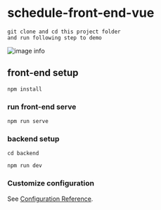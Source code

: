 # schedule-front-end-vue
```
git clone and cd this project folder
and run following step to demo
```
![image info](https://github.com/iita71737/Todolist-by-vue-express-mongodb/blob/master/public/demo1.PNG?raw=true)

## front-end setup
```
npm install
```

### run front-end serve
```
npm run serve
```

### backend setup
```
cd backend
```
```
npm run dev
```

### Customize configuration
See [Configuration Reference](https://cli.vuejs.org/config/).
